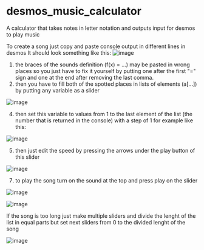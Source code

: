 # desmos_music_calculator
A calculator that takes notes in letter notation and outputs input for desmos to play music

To create a song just copy and paste console output in different lines in desmos
It should look something like this:
![image](https://github.com/user-attachments/assets/1850569b-dcdb-4397-894b-bd5557bc96aa)

1. the braces of the sounds definition (f(x) = ...) may be pasted in wrong places so you just have to fix it yourself by putting one after the first "=" sign and one at the end after removing the last comma.
2. then you have to fill both of the spotted places in lists of elements (a[...]) by putting any variable as a slider
   
![image](https://github.com/user-attachments/assets/a7b585d9-f27a-4510-8915-3b74bb7fb050)

4. then set this variable to values from 1 to the last element of the list (the number that is returned in the console) with a step of 1 for example like this:

![image](https://github.com/user-attachments/assets/d0f2fd08-3954-4b21-b807-44a8ee9e83ec)

5. then just edit the speed by pressing the arrows under the play button of this slider

![image](https://github.com/user-attachments/assets/f1d62b3c-542b-4032-aa05-31084dc2efaa)

7. to play the song turn on the sound at the top and press play on the slider
   
![image](https://github.com/user-attachments/assets/0268efc9-86ba-402d-876d-09e9e5bacc6a)

![image](https://github.com/user-attachments/assets/c4e2653a-213a-4727-8adb-3e6f5a3dc04a)


If the song is too long just make multiple sliders and divide the lenght of the list in equal parts but set next sliders from 0 to the divided lenght of the song

![image](https://github.com/user-attachments/assets/4496fc71-a127-479a-a504-d5d2e123ed00)

